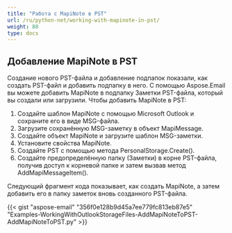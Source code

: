 ```yaml
---
title: "Работа с MapiNote в PST"
url: /ru/python-net/working-with-mapinote-in-pst/
weight: 80
type: docs
---
```



## **Добавление MapiNote в PST**
Создание нового PST-файла и добавление подпапок показали, как создать PST-файл и добавить подпапку в него. С помощью Aspose.Email вы можете добавить MapiNote в подпапку Заметки PST-файла, который вы создали или загрузили. Чтобы добавить MapiNote в PST:

1. Создайте шаблон MapiNote с помощью Microsoft Outlook и сохраните его в виде MSG-файла.
1. Загрузите сохранённую MSG-заметку в объект MapiMessage.
1. Создайте объект MapiNote и загрузите шаблон MSG-заметки.
1. Установите свойства MapiNote.
1. Создайте PST с помощью метода PersonalStorage.Create().
1. Создайте предопределённую папку (Заметки) в корне PST-файла, получив доступ к корневой папке и затем вызвав метод AddMapiMessageItem().

Следующий фрагмент кода показывает, как создать MapiNote, а затем добавить его в папку заметок вновь созданного PST-файла.


{{< gist "aspose-email" "356f0e128b9d45a7ee779fc813eb87e5" "Examples-WorkingWithOutlookStorageFiles-AddMapiNoteToPST-AddMapiNoteToPST.py" >}}
